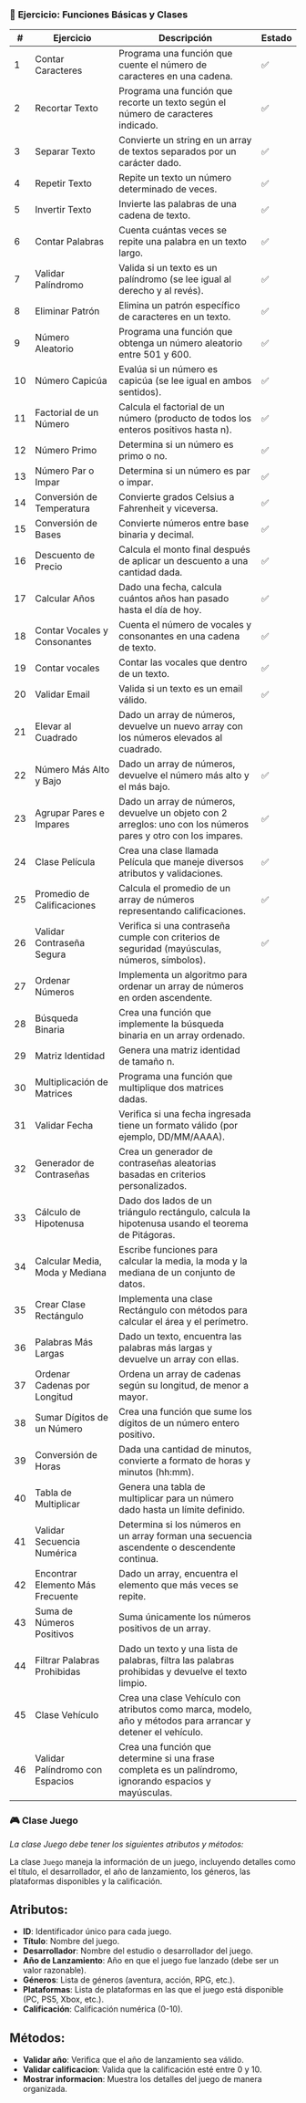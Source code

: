 ### 📝 **Ejercicio: Funciones Básicas y Clases**

| **#** | **Ejercicio**                  | **Descripción**                                                                                           | **Estado** |
|-------|---------------------------------|-----------------------------------------------------------------------------------------------------------|------------|
| 1     | Contar Caracteres              | Programa una función que cuente el número de caracteres en una cadena.                                    |       ✅      |
| 2     | Recortar Texto                 | Programa una función que recorte un texto según el número de caracteres indicado.                         |     ✅       |
| 3     | Separar Texto                  | Convierte un string en un array de textos separados por un carácter dado.                                 |     ✅       |
| 4     | Repetir Texto                  | Repite un texto un número determinado de veces.                                                           |        ✅     |
| 5     | Invertir Texto                 | Invierte las palabras de una cadena de texto.                                                             |   ✅        |
| 6     | Contar Palabras                | Cuenta cuántas veces se repite una palabra en un texto largo.                                             |        ✅      |
| 7     | Validar Palíndromo             | Valida si un texto es un palíndromo (se lee igual al derecho y al revés).                                 |        ✅    |
| 8     | Eliminar Patrón                | Elimina un patrón específico de caracteres en un texto.                                                   |        ✅    |
| 9     | Número Aleatorio               | Programa una función que obtenga un número aleatorio entre 501 y 600.                                     |       ✅      |
| 10    | Número Capicúa                 | Evalúa si un número es capicúa (se lee igual en ambos sentidos).                                          |        ✅    |
| 11    | Factorial de un Número         | Calcula el factorial de un número (producto de todos los enteros positivos hasta n).                     |     ✅       |
| 12    | Número Primo                   | Determina si un número es primo o no.                                                                      |     ✅       |
| 13    | Número Par o Impar             | Determina si un número es par o impar.                                                                     |      ✅      |
| 14    | Conversión de Temperatura      | Convierte grados Celsius a Fahrenheit y viceversa.                                                        |        ✅     |
| 15    | Conversión de Bases            | Convierte números entre base binaria y decimal.                                                            |     ✅       |
| 16    | Descuento de Precio            | Calcula el monto final después de aplicar un descuento a una cantidad dada.                               |       ✅     |
| 17    | Calcular Años                  | Dado una fecha, calcula cuántos años han pasado hasta el día de hoy.                                      |      ✅      |
| 18    | Contar Vocales y Consonantes   | Cuenta el número de vocales y consonantes en una cadena de texto.                                          |     ✅       |
| 19    | Contar vocales             | Contar las vocales que dentro de un texto.                                                                    |      ✅      |
| 20    | Validar Email                  | Valida si un texto es un email válido.                                                                     |     ✅       |
| 21    | Elevar al Cuadrado             | Dado un array de números, devuelve un nuevo array con los números elevados al cuadrado.                   |            |
| 22    | Número Más Alto y Bajo         | Dado un array de números, devuelve el número más alto y el más bajo.                                       |        ✅    |
| 23    | Agrupar Pares e Impares        | Dado un array de números, devuelve un objeto con 2 arreglos: uno con los números pares y otro con los impares. |      ✅      |
| 24    | Clase Película                 | Crea una clase llamada Película que maneje diversos atributos y validaciones.                             |  ✅      |
| 25    | Promedio de Calificaciones     | Calcula el promedio de un array de números representando calificaciones.                                  |     ✅       |
| 26    | Validar Contraseña Segura      | Verifica si una contraseña cumple con criterios de seguridad (mayúsculas, números, símbolos).             |       ✅      |
| 27    | Ordenar Números                | Implementa un algoritmo para ordenar un array de números en orden ascendente.                            |            |
| 28    | Búsqueda Binaria               | Crea una función que implemente la búsqueda binaria en un array ordenado.                                 |            |
| 29    | Matriz Identidad               | Genera una matriz identidad de tamaño n.                                                                  |            |
| 30    | Multiplicación de Matrices     | Programa una función que multiplique dos matrices dadas.                                                  |            |
| 31    | Validar Fecha                  | Verifica si una fecha ingresada tiene un formato válido (por ejemplo, DD/MM/AAAA).                        |            |
| 32    | Generador de Contraseñas       | Crea un generador de contraseñas aleatorias basadas en criterios personalizados.                          |            |
| 33    | Cálculo de Hipotenusa          | Dado dos lados de un triángulo rectángulo, calcula la hipotenusa usando el teorema de Pitágoras.          |            |
| 34    | Calcular Media, Moda y Mediana | Escribe funciones para calcular la media, la moda y la mediana de un conjunto de datos.                   |            |
| 35    | Crear Clase Rectángulo         | Implementa una clase Rectángulo con métodos para calcular el área y el perímetro.                       |            |
| 36    | Palabras Más Largas            | Dado un texto, encuentra las palabras más largas y devuelve un array con ellas.                           |            |
| 37    | Ordenar Cadenas por Longitud   | Ordena un array de cadenas según su longitud, de menor a mayor.                                           |            |
| 38    | Sumar Dígitos de un Número     | Crea una función que sume los dígitos de un número entero positivo.                                       |            |
| 39    | Conversión de Horas            | Dada una cantidad de minutos, convierte a formato de horas y minutos (hh:mm).                             |            |
| 40    | Tabla de Multiplicar           | Genera una tabla de multiplicar para un número dado hasta un límite definido.                             |            |
| 41    | Validar Secuencia Numérica     | Determina si los números en un array forman una secuencia ascendente o descendente continua.              |            |
| 42    | Encontrar Elemento Más Frecuente | Dado un array, encuentra el elemento que más veces se repite.                                              |            |
| 43    | Suma de Números Positivos      | Suma únicamente los números positivos de un array.                                                        |            |
| 44    | Filtrar Palabras Prohibidas    | Dado un texto y una lista de palabras, filtra las palabras prohibidas y devuelve el texto limpio.         |            |
| 45    | Clase Vehículo                 | Crea una clase Vehículo con atributos como marca, modelo, año y métodos para arrancar y detener el vehículo. |            |
| 46    | Validar Palíndromo con Espacios | Crea una función que determine si una frase completa es un palíndromo, ignorando espacios y mayúsculas.    |            |


### 🎮 Clase Juego

_La clase Juego debe tener los siguientes atributos y métodos:_

La clase `Juego` maneja la información de un juego, incluyendo detalles como el título, el desarrollador, el año de lanzamiento, los géneros, las plataformas disponibles y la calificación.

## Atributos:
- **ID**: Identificador único para cada juego.
- **Título**: Nombre del juego.
- **Desarrollador**: Nombre del estudio o desarrollador del juego.
- **Año de Lanzamiento**: Año en que el juego fue lanzado (debe ser un valor razonable).
- **Géneros**: Lista de géneros (aventura, acción, RPG, etc.).
- **Plataformas**: Lista de plataformas en las que el juego está disponible (PC, PS5, Xbox, etc.).
- **Calificación**: Calificación numérica (0-10).

## Métodos:
- **Validar año**: Verifica que el año de lanzamiento sea válido.
- **Validar calificacion**: Valida que la calificación esté entre 0 y 10.
- **Mostrar informacion**: Muestra los detalles del juego de manera organizada.
